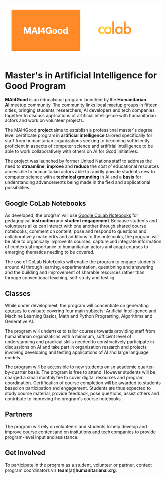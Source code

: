 ![MAI4Good](https://github.com/MAI4Good/program/blob/main/media/MAI4Good_colab_banner.png)

# Master's in Artificial Intelligence for Good Program

**MAI4Good** is an educational program launched by the **Humanitarian AI** meetup community. The community links local meetup groups in fifteen cities, bringing students, researchers, AI developers and tech companies together to discuss applications of artificial intelligence with humanitarian actors and work on volunteer projects.

The MAI4Good **project** aims to establish a professional master's degree level certificate program in **artificial intelligence** tailored specifically for staff from humanitarian organizations seeking to becoming sufficiently proficient in aspects of computer science and artificial intelligence to be able to work collaboratively with others on AI for Good initiatives.

The project was launched by former United Nations staff to address the need to **streamline**, **improve** and **reduce** the cost of educational resources accessible to humanitarian actors able to rapidly provide students new to computer science with a **technical grounding** in AI and a **basis** for understanding advancements being made in the field and applicational possibilities.

## Google CoLab Notebooks

As developed, the program will use [Google CoLab Notebooks](https://colab.google/) for pedagogical **instruction** and **student engagement**. Because students and volunteers alike can interact with one another through shared course notebooks, comment on content, pose and respond to questions and collaboratively make edits and additions to the notebooks, the program will be able to organically improve its courses, capture and integrate information of contextual importance to humanitarian actors and adapt courses to emerging thematics needing to be covered.

The use of CoLab Notebooks will enable the program to engage students around AI through learning, experimentation, questioning and answering and the building and improvement of sharable resources rather than through conventional teaching, self-study and testing.

## Classes

While under development, the program will concentrate on generating [courses](https://github.com/MAI4Good/program/tree/main/notebooks#readme) to evaluate covering four main subjects: Artificial Intelligence and Machine Learning Basics, Math and Python Programing, Algorithms and Generative AI.

The program will undertake to tailor courses towards providing staff from humanitarian organizations with a minimum, sufficient level of understanding and practical skills needed to constructively participate in discussions on AI and take part in organization research and projects involving developing and testing applications of AI and large language models.

The program will be accessible to new students on an academic quarter-by-quarter basis. The program is free to attend. However students will be charged a small monthly fee to cover digital resources and program coordination. Certification of course completion will be awarded to students based on participation and engagement. Students are thus expected to study course material, provide feedback, pose questions, assist others and contribute to improving the program's course notebooks.

## Partners

The program will rely on volunteers and students to help develop and improve course content and on insitutions and tech companies to provide program-level input and assistance.

## Get Involved

To participate in the program as a student, volunteer or partner, contact program coordinators via **team**(at)**humanitarianai.org**.
